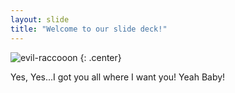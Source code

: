 ```yaml
---
layout: slide
title: "Welcome to our slide deck!"
---
```


![evil-raccooon](https://cloud.githubusercontent.com/assets/16547949/25400793/b1104eee-29c1-11e7-89e2-3c99f9ea1941.jpg)
{: .center}

Yes, Yes...I got you all where I want you!
Yeah Baby!
